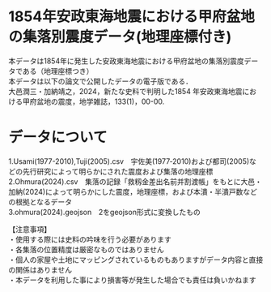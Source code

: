 # 1854年安政東海地震における甲府盆地の集落別震度データ(地理座標付き)
本データは1854年に発生した安政東海地震における甲府盆地の集落別震度データである（地理座標つき）  
本データは以下の論文で公開したデータの電子版である．  
大邑潤三・加納靖之，2024，新たな史料で判明した1854 年安政東海地震における甲府盆地の震度，地学雑誌，133(1)，00-00.
# データについて
1.Usami(1977-2010),Tuji(2005).csv　宇佐美(1977‐2010)および都司(2005)などの先行研究によって明らかにされた震度および集落の地理座標  
2.Ohmura(2024).csv　集落の記録「救籾金差出名前并割渡帳」をもとに大邑・加納(2024)によって明らかにした震度，地理座標，および本潰・半潰戸数などの根拠となるデータ  
3.ohmura(2024).geojson　2をgeojson形式に変換したもの

【注意事項】  
・使用する際には史料の吟味を行う必要があります  
・各集落の位置精度は厳密なものではありません  
・個人の家屋や土地にマッピングされているものもありますがデータ内容と直接の関係はありません  
・本データを利用した事により損害等が発生した場合でも責任は負いかねます
